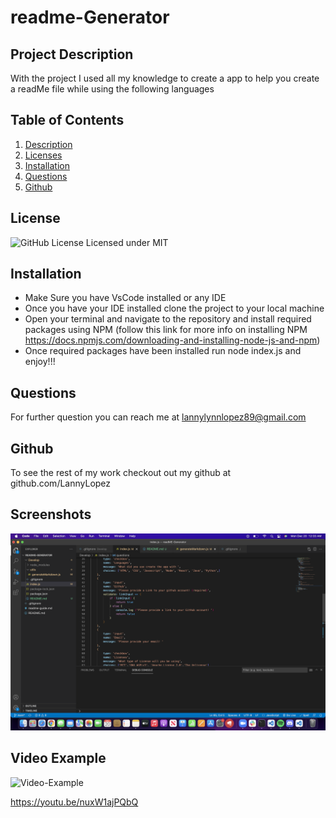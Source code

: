 # readme-Generator
  ## Project Description
  With the project I used all my knowledge to create a app to help you create a readMe file while using the following languages
  ## Table of Contents
  1. [Description](#project-description)
  2. [Licenses](#license)
  3. [Installation](#installation)
  4. [Questions](#questions)
  5. [Github](#Github)

  ## License
  ![GitHub License](https://img.shields.io/badge/license-MIT-blue.svg)
  Licensed under MIT

  ## Installation
  * Make Sure you have VsCode installed or any IDE
  * Once you have your IDE installed clone the project to your local machine 
  * Open your terminal and navigate to the repository and install required packages using NPM (follow this link for more info on installing NPM https://docs.npmjs.com/downloading-and-installing-node-js-and-npm)
  * Once required packages have been installed run node index.js and enjoy!!!
  
  
  ## Questions
  For further question you can reach me at lannylynnlopez89@gmail.com

  ## Github
  To see the rest of my work checkout out my github at github.com/LannyLopez

  ## Screenshots
  ![Image-Example](develop/utils/images/screenshot.png)





  ## Video Example
  ![Video-Example](https://youtu.be/nuxW1ajPQbQ)
  
  https://youtu.be/nuxW1ajPQbQ
